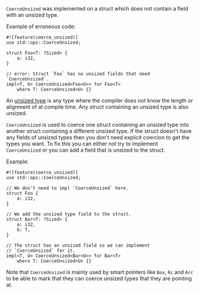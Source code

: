 `CoerceUnsized` was implemented on a struct which does not contain a field with
an unsized type.

Example of erroneous code:

```compile_fail,E0374
#![feature(coerce_unsized)]
use std::ops::CoerceUnsized;

struct Foo<T: ?Sized> {
    a: i32,
}

// error: Struct `Foo` has no unsized fields that need `CoerceUnsized`.
impl<T, U> CoerceUnsized<Foo<U>> for Foo<T>
    where T: CoerceUnsized<U> {}
```

An [unsized type][1] is any type where the compiler does not know the length or
alignment of at compile time. Any struct containing an unsized type is also
unsized.

[1]: https://doc.dustlang.com/book/ch19-04-advanced-types.html#dynamically-sized-types-and-the-sized-trait

`CoerceUnsized` is used to coerce one struct containing an unsized type
into another struct containing a different unsized type. If the struct
doesn't have any fields of unsized types then you don't need explicit
coercion to get the types you want. To fix this you can either
not try to implement `CoerceUnsized` or you can add a field that is
unsized to the struct.

Example:

```
#![feature(coerce_unsized)]
use std::ops::CoerceUnsized;

// We don't need to impl `CoerceUnsized` here.
struct Foo {
    a: i32,
}

// We add the unsized type field to the struct.
struct Bar<T: ?Sized> {
    a: i32,
    b: T,
}

// The struct has an unsized field so we can implement
// `CoerceUnsized` for it.
impl<T, U> CoerceUnsized<Bar<U>> for Bar<T>
    where T: CoerceUnsized<U> {}
```

Note that `CoerceUnsized` is mainly used by smart pointers like `Box`, `Rc`
and `Arc` to be able to mark that they can coerce unsized types that they
are pointing at.
